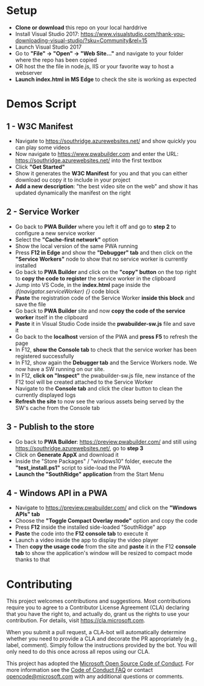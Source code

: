# Setup
- **Clone or download** this repo on your local harddrive
- Install Visual Studio 2017: https://www.visualstudio.com/thank-you-downloading-visual-studio/?sku=Community&rel=15 
- Launch Visual Studio 2017
- Go to **"File" -> "Open" -> "Web Site..."** and navigate to your folder where the repo has been copied
- OR host the the file in node.js, IIS or your favorite way to host a webserver
- **Launch index.html in MS Edge** to check the site is working as expected

# Demos Script
## 1 - W3C Manifest
- Navigate to https://southridge.azurewebsites.net/ and show quickly you can play some videos
- Now navigate to https://www.pwabuilder.com and enter the URL: https://southridge.azurewebsites.net/ into the first textbox
- Click **"Get Started"**
- Show it generates the **W3C Manifest** for you and that you can either download ou copy it to include in your project
- **Add a new description**: "the best video site on the web" and show it has updated dynamically the manifest on the right

## 2 - Service Worker

- Go back to **PWA Builder** where you left it off and go to **step 2** to configure a new service worker
- Select the **"Cache-first network"** option
- Show the local version of the same PWA running
- Press **F12 in Edge** and show the **"Debugger" tab** and then click on the **"Service Workers"** node to show that no service worker is currently installed
- Go back to **PWA Builder** and click on the **"copy" button** on the top right to **copy the code to register** the service worker in the clipboard
- Jump into VS Code, in the **index.html** page inside the *if(navigator.serviceWorker) {}* code block
- **Paste** the registration code of the Service Worker **inside this block** and save the file
- Go back to **PWA Builder** site and now **copy the code of the service worker** itself in the clipboard
- **Paste** it in Visual Studio Code inside the **pwabuilder-sw.js** file and save it
- Go back to the **localhost** version of the PWA and **press F5** to refresh the page
- In F12, **show the Console tab** to check that the service worker has been registered successfully
- In F12, show again the **Debugger tab** and the Service Workers node. We now have a SW running on our site.
- In F12, **click on "Inspect"** the pwabuilder-sw.js file, new instance of the F12 tool will be created attached to the Service Worker
- Navigate to the **Console tab** and click the clear button to clean the currently displayed logs
- **Refresh the site** to now see the various assets being served by the SW's cache from the Console tab 

## 3 - Publish to the store

- Go back to **PWA Builder**: https://preview.pwabuilder.com/ and still using https://southridge.azurewebsites.net/, go to **step 3**
- Click on **Generate AppX** and download it
- Inside the "Store Packages" / "windows10" folder, execute the **"test_install.ps1"** script to side-load the PWA
- **Launch the "SouthRidge" application** from the Start Menu

## 4 - Windows API in a PWA

- Navigate to https://preview.pwabuilder.com/ and click on the **"Windows APIs" tab**
- Choose the **"Toggle Compact Overlay mode"** option and copy the code
- Press **F12** inside the installed side-loaded "SouthRidge" app
- **Paste** the code into the **F12 console tab** to execute it
- Launch a video inside the app to display the video player
- Then **copy the usage code** from the site and **paste** it in the F12 **console tab** to show the application's window will be resized to compact mode thanks to that

# Contributing

This project welcomes contributions and suggestions.  Most contributions require you to agree to a
Contributor License Agreement (CLA) declaring that you have the right to, and actually do, grant us
the rights to use your contribution. For details, visit https://cla.microsoft.com.

When you submit a pull request, a CLA-bot will automatically determine whether you need to provide
a CLA and decorate the PR appropriately (e.g., label, comment). Simply follow the instructions
provided by the bot. You will only need to do this once across all repos using our CLA.

This project has adopted the [Microsoft Open Source Code of Conduct](https://opensource.microsoft.com/codeofconduct/).
For more information see the [Code of Conduct FAQ](https://opensource.microsoft.com/codeofconduct/faq/) or
contact [opencode@microsoft.com](mailto:opencode@microsoft.com) with any additional questions or comments.
